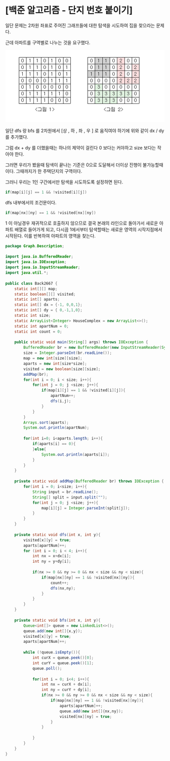 # [백준 알고리즘 - 단지 번호 붙이기]

일단 문제는 2차원 좌표로 주어진 그래프들에 대한 탐색을 시도하여 집을 찾으라는 문제다.

근데 아파트를 구역별로 나누는 것을 요구했다.

![apart.png](img.png)

일단 dfs 랑 bfs 를 2차원에서 [상 , 하 , 좌 , 우 ] 로 움직여야 하기에 위와 같이 dx / dy 를 추가했다.

그럼 dx + dy 를 더했을때는 하나의 제약이 걸린다 0 보다는 커야하고 size 보다는 작아야 한다.

그러면 우리가 봤을때 탐색이 끝나는 기준은 0으로 도달해서 더이상 진행이 불가능할때이다. 그때까지가 한 주택단지의 구역이다.

그러니 우리는 1인 구간에서만 탐색을 시도하도록 설정하면 된다.

```java
if(map[i][j] == 1 && !visited[i][j])
```

dfs 내부에서의 조건문이다.

```java
if(map[nx][ny] == 1 && !visited[nx][ny])
```

1 이 아닐경우 재귀적으로 호출하지 않으므로 결국 본래의 라인으로 돌아가서 새로운 아파트 배열로 들어가게 되고,
다시끔 1에서부터 탐색할때는 새로운 영역의 시작지점에서 시작된다. 이를 반복하여 아파트의 영역을 찾는다.

```java
package Graph.Description;

import java.io.BufferedReader;
import java.io.IOException;
import java.io.InputStreamReader;
import java.util.*;

public class Back2667 {
    static int[][] map;
    static boolean[][] visited;
    static int[] aparts;
    static int[] dx = {-1, 0,0,1};
    static int[] dy = { 0,-1,1,0};
    static int size;
    static ArrayList<Integer> HouseComplex = new ArrayList<>();
    static int apartNum = 0;
    static int count = 0;

    public static void main(String[] args) throws IOException {
        BufferedReader br = new BufferedReader(new InputStreamReader(System.in));
        size = Integer.parseInt(br.readLine());
        map = new int[size][size];
        aparts = new int[size*size];
        visited = new boolean[size][size];
        addMap(br);
        for(int i = 0; i < size; i++){
            for(int j = 0; j <size; j++){
                if(map[i][j] == 1 && !visited[i][j]){
                    apartNum++;
                    dfs(i,j);
                }
            }
        }
        Arrays.sort(aparts);
        System.out.println(apartNum);

        for(int i=0; i<aparts.length; i++){
            if(aparts[i] == 0){
            }else{
                System.out.println(aparts[i]);
            }
        }
    }

    private static void addMap(BufferedReader br) throws IOException {
        for(int i = 0; i<size; i++){
            String input = br.readLine();
            String[] split = input.split("");
            for(int j = 0; j <size; j++){
                map[i][j] = Integer.parseInt(split[j]);
            }
        }
    }

    private static void dfs(int x, int y){
        visited[x][y] = true;
        aparts[apartNum]++;
        for (int i = 0; i < 4; i++){
            int nx = x+dx[i];
            int ny = y+dy[i];

            if(nx >= 0 && ny >= 0 && nx < size && ny < size){
                if(map[nx][ny] == 1 && !visited[nx][ny]){
                    count++;
                    dfs(nx,ny);
                }
            }
        }
    }

    private static void bfs(int x, int y){
        Queue<int[]> queue = new LinkedList<>();
        queue.add(new int[]{x,y});
        visited[x][y] = true;
        aparts[apartNum]++;

        while (!queue.isEmpty()){
            int curX = queue.peek()[0];
            int curY = queue.peek()[1];
            queue.poll();

            for(int i = 0; i<4; i++){
                int nx = curX + dx[i];
                int ny = curY + dy[i];
                if(nx >= 0 && ny >= 0 && nx < size && ny < size){
                    if(map[nx][ny] == 1 && !visited[nx][ny]){
                        aparts[apartNum]++;
                        queue.add(new int[]{nx,ny});
                        visited[nx][ny] = true;
                    }
                }

            }
        }
    }
}

```